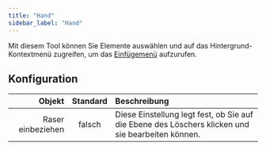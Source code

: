 ```yaml
---
title: "Hand"
sidebar_label: "Hand"
---
```



Mit diesem Tool können Sie Elemente auswählen und auf das Hintergrund-Kontextmenü zugreifen, um das [Einfügemenü](../insert) aufzurufen.

## Konfiguration

|            Objekt | Standard | Beschreibung                                                                                      |
| -----------------:|:--------:|:------------------------------------------------------------------------------------------------- |
| Raser einbeziehen |  falsch  | Diese Einstellung legt fest, ob Sie auf die Ebene des Löschers klicken und sie bearbeiten können. |
